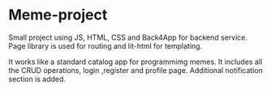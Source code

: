 # Meme-project
Small project using JS, HTML, CSS and Back4App for backend service.
Page library is used for routing and lit-html for templating.

It works like a standard catalog app for programmimg memes. It includes all the CRUD operations, login ,register and profile page.
Additional notification section is added.

